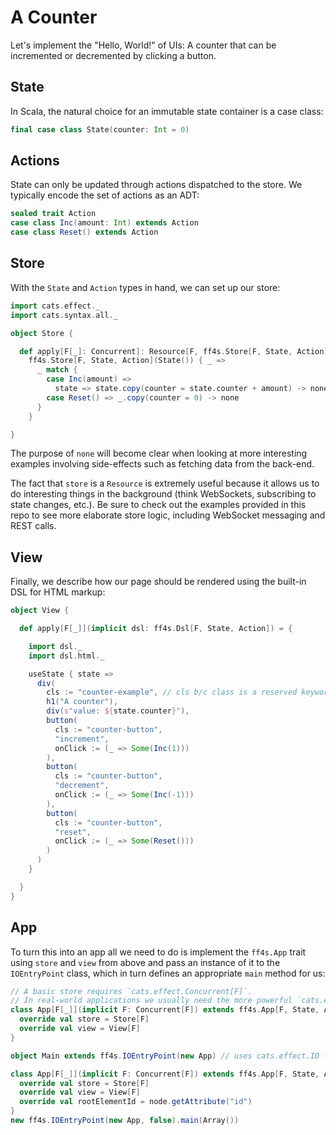 # A Counter

Let's implement the "Hello, World!" of UIs:
A counter that can be incremented or decremented by clicking a button.

## State

In Scala, the natural choice for an immutable state container is a case class:

```scala mdoc:js:shared
final case class State(counter: Int = 0)
```

## Actions

State can only be updated through actions dispatched to the store.
We typically encode the set of actions as an ADT:

```scala mdoc:js:shared
sealed trait Action
case class Inc(amount: Int) extends Action
case class Reset() extends Action
```

## Store

With the `State` and `Action` types in hand, we can set up our store:

```scala mdoc:js:shared
import cats.effect._
import cats.syntax.all._

object Store {

  def apply[F[_]: Concurrent]: Resource[F, ff4s.Store[F, State, Action]] =
    ff4s.Store[F, State, Action](State()) { _ =>
      _ match {
        case Inc(amount) =>
          state => state.copy(counter = state.counter + amount) -> none
        case Reset() => _.copy(counter = 0) -> none
      }
    }

}
```

The purpose of `none` will become clear when looking at more interesting examples
involving side-effects such as fetching data from the back-end.

The fact that `store` is a `Resource` is extremely useful because it allows
us to do interesting things in the background (think WebSockets,
subscribing to state changes, etc.).
Be sure to check out the examples provided in this repo to see more elaborate
store logic, including WebSocket messaging and REST calls.

## View

Finally, we describe how our page should be rendered using the built-in DSL
for HTML markup:

```scala mdoc:js:shared
object View {

  def apply[F[_]](implicit dsl: ff4s.Dsl[F, State, Action]) = {

    import dsl._
    import dsl.html._

    useState { state =>
      div(
        cls := "counter-example", // cls b/c class is a reserved keyword in scala
        h1("A counter"),
        div(s"value: ${state.counter}"),
        button(
          cls := "counter-button",
          "increment",
          onClick := (_ => Some(Inc(1)))
        ),
        button(
          cls := "counter-button",
          "decrement",
          onClick := (_ => Some(Inc(-1)))
        ),
        button(
          cls := "counter-button",
          "reset",
          onClick := (_ => Some(Reset()))
        )
      )
    }

  }
}
```

## App

To turn this into an app all we need to do is implement the `ff4s.App`
trait using `store` and `view` from above and pass an
instance of it to the `IOEntryPoint` class, which in turn defines an
appropriate `main` method for us:

```scala mdoc:js:compile-only
// A basic store requires `cats.effect.Concurrent[F]`.
// In real-world applications we usually need the more powerful `cats.effect.Async[F]`.
class App[F[_]](implicit F: Concurrent[F]) extends ff4s.App[F, State, Action] {
  override val store = Store[F]
  override val view = View[F]
}

object Main extends ff4s.IOEntryPoint(new App) // uses cats.effect.IO for F
```

```scala mdoc:js:invisible
class App[F[_]](implicit F: Concurrent[F]) extends ff4s.App[F, State, Action] {
  override val store = Store[F]
  override val view = View[F]
  override val rootElementId = node.getAttribute("id")
}
new ff4s.IOEntryPoint(new App, false).main(Array())
```
